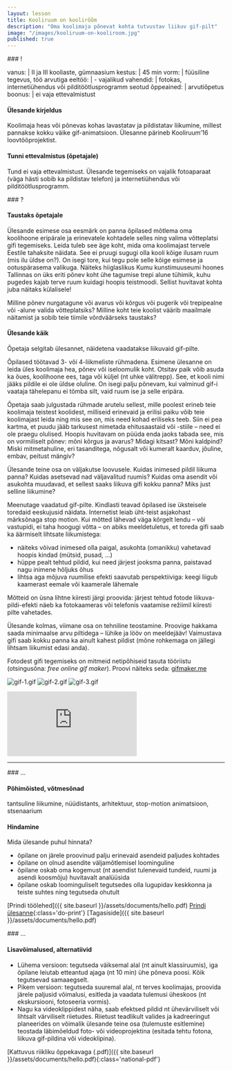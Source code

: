 ```yaml
---
layout: lesson
title: Kooliruum on koolirõõm
description: "Oma koolimaja põnevat kohta tutvustav liikuv gif-pilt"
image: "/images/kooliruum-on-kooliroom.jpg"
published: true
---
```




<section class="section-bang">
### !

vanus: 				| II ja III kooliaste, gümnaasium
kestus: 			| 45 min
vorm: 				| füüsiline tegevus, töö arvutiga
eeltöö:				| -
vajalikud vahendid:	| fotokas, internetiühendus või pilditöötlusprogramm
seotud õppeained:	| arvutiõpetus
boonus:				| ei vaja ettevalmistust

#### Ülesande kirjeldus
Koolimaja heas või põnevas kohas lavastatav ja pildistatav liikumine, millest pannakse kokku väike gif-animatsioon. Ülesanne pärineb Kooliruum’16 loovtööprojektist.

#### Tunni ettevalmistus (õpetajale)
Tund ei vaja ettevalmistust. Ülesande tegemiseks on vajalik fotoaparaat (väga hästi sobib ka pildistav telefon) ja internetiühendus või pilditöötlusprogramm.

</section>

<section class="section-question">
### ?

#### Taustaks õpetajale
Ülesande esimese osa eesmärk on panna õpilased mõtlema oma koolihoone eripärale ja erinevatele kohtadele selles ning valima võtteplatsi gifi tegemiseks. Leida tuleb see äge koht, mida oma koolimajast tervele Eestile tahaksite näidata. See ei pruugi sugugi olla kooli kõige ilusam ruum (mis ilu üldse on?). On isegi tore, kui tegu pole selle kõige esimese ja ootuspärasema valikuga. Näiteks hiiglaslikus Kumu kunstimuuseumi hoones Tallinnas on üks eriti põnev koht ühe tagumise trepi alune tühimik, kuhu pugedes kajab terve ruum kuidagi hoopis teistmoodi. Sellist huvitavat kohta juba näitaks külalisele!

Milline põnev nurgatagune või avarus või kõrgus või pugerik või trepipealne või -alune valida võtteplatsiks? Milline koht teie koolist väärib maailmale näitamist ja sobib teie tiimile võrdväärseks taustaks?

#### Ülesande käik
Õpetaja selgitab ülesannet, näidetena vaadatakse liikuvaid gif-pilte.

Õpilased töötavad 3- või 4-liikmeliste rühmadena. Esimene ülesanne on leida üles koolimaja hea, põnev või iseloomulik koht. Otsitav paik võib asuda ka õues, koolihoone ees, taga või küljel (nt uhke välitrepp). See, et kooli nimi jääks pildile ei ole üldse oluline. On isegi palju põnevam, kui valminud gif-i vaataja tähelepanu ei tõmba silt, vaid ruum ise ja selle eripära.

Õpetaja saab julgustada rühmade arutelu sellest, mille poolest erineb teie koolimaja teistest koolidest, milliseid erinevaid ja erilisi paiku võib teie koolimajast leida ning mis see on, mis need kohad eriliseks teeb. Siin ei pea kartma, et puudu jääb tarkusest nimetada ehitusaastaid või -stiile – need ei ole praegu olulised. Hoopis huvitavam on püüda enda jaoks tabada see, mis on vormiliselt põnev: mõni kõrgus ja avarus? Midagi kitsast? Mõni kaldpind? Miski mitmetahuline, eri tasanditega, nõgusalt või kumeralt kaarduv, jõuline, embav, peitust mängiv?

Ülesande teine osa on väljakutse loovusele. Kuidas inimesed pildil liikuma panna? Kuidas asetsevad nad väljavalitud ruumis? Kuidas oma asendit või asukohta muudavad, et sellest saaks liikuva gifi kokku panna? Miks just selline liikumine?

Meenutage vaadatud gif-pilte. Kindlasti teavad õpilased ise üksteisele toredaid eeskujusid näidata. Internetist leiab üht-teist asjakohast märksõnaga stop motion. Kui mõtted lähevad väga kõrgelt lendu – või vastupidi, ei taha hoogugi võtta – on abiks meeldetuletus, et toreda gifi saab ka äärmiselt lihtsate liikumistega:

+ näiteks võivad inimesed olla paigal, asukohta (omanikku) vahetavad hoopis kindad (mütsid, pusad, ...)
+ hüppe pealt tehtud pildid, kui need järjest jooksma panna, paistavad nagu inimene hõljuks õhus
+ lihtsa aga mõjuva ruumilise efekti saavutab perspektiiviga: keegi liigub kaamerast eemale või kaamerale lähemale

Mõtteid on üsna lihtne kiiresti järgi proovida: järjest tehtud fotode liikuva-pildi-efekti näeb ka fotokaameras või telefonis vaatamise režiimil kiiresti pilte vahetades.

Ülesande kolmas, viimane osa on tehniline teostamine. Proovige hakkama saada minimaalse arvu piltidega – lühike ja lööv on meeldejääv! Vaimustava gifi saab kokku panna ka ainult kahest pildist (mõne rohkemaga on jällegi lihtsam liikumist edasi anda).

Fotodest gifi tegemiseks on mitmeid netipõhiseid tasuta tööriistu (otsingusõna: *free online gif maker*). Proovi näiteks seda: [gifmaker.me](http://gifmaker.me)

![gif-1.gif]({{site.baseurl}}/images/gif-1.gif)
![gif-2.gif]({{site.baseurl}}/images/gif-2.gif)
![gif-3.gif]({{site.baseurl}}/images/gif-3.gif)
<iframe src="https://player.vimeo.com/video/18991085?byline=0&portrait=0" frameborder="0" allowfullscreen></iframe>

</section>

------

<section class="section-dots">
### ...

#### Põhimõisted, võtmesõnad
tantsuline liikumine, nüüdistants, arhitektuur, stop-motion animatsioon, stsenaarium

#### Hindamine
Mida ülesande puhul hinnata?

+ õpilane on järele proovinud palju erinevaid asendeid paljudes kohtades
+ õpilane on olnud asendite väljamõtlemisel loominguline
+ õpilane oskab oma kogemust (nt asendist tulenevaid tundeid, ruumi ja asendi koosmõju) huvitavalt analüüsida
+ õpilane oskab loominguliselt tegutsedes olla lugupidav keskkonna ja teiste suhtes ning tegutseda ohutult

[Prindi töölehed]({{ site.baseurl }}/assets/documents/hello.pdf)
[Prindi ülesanne](){:class='do-print'}
[Tagasiside]({{ site.baseurl }}/assets/documents/hello.pdf)
</section>


<section class="section-background">
### ...

#### Lisavõimalused, alternatiivid
+ Lühema versioon: tegutseda väiksemal alal (nt ainult klassiruumis), iga õpilane leiutab etteantud ajaga (nt 10 min) ühe põneva poosi. Kõik tegutsevad samaaegselt.
+ Pikem versioon: tegutseda suuremal alal, nt terves koolimajas, proovida järele paljusid võimalusi, esitleda ja vaadata tulemusi üheskoos (nt ekskursiooni, fotoseeria vormis).
+ Nagu ka videoklippidest näha, saab efektsed pildid nt ühevärviliselt või lihtsalt värviliselt riietudes. Riietust teadlikult valides ja kadreeringut planeerides on võimalik ülesande teine osa (tulemuste esitlemine) teostada läbimõeldud foto- või videoprojektina (esitada tehtu fotona, liikuva gif-pildina või videoklipina).

[Kattuvus riikliku õppekavaga (.pdf)]({{ site.baseurl }}/assets/documents/hello.pdf){:class='national-pdf'}
</section>

